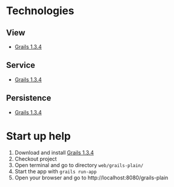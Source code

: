 # Technologies #

## View ##
  * [Grails 1.3.4](http://www.grails.org)

## Service ##
  * [Grails 1.3.4](http://www.grails.org)

## Persistence ##
  * [Grails 1.3.4](http://www.grails.org)

# Start up help #

  1. Download and install [Grails 1.3.4](http://www.grails.org/Download)
  1. Checkout project
  1. Open terminal and go to directory `web/grails-plain/`
  1. Start the app with `grails run-app`
  1. Open your browser and go to http://localhost:8080/grails-plain

